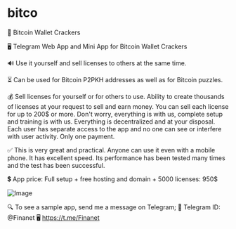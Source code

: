 # bitco 

🔐 Bitcoin Wallet Crackers

🖥️ Telegram Web App and Mini App for Bitcoin Wallet Crackers

🔊 Use it yourself and sell licenses to others at the same time.

⏳ Can be used for Bitcoin P2PKH addresses as well as for Bitcoin puzzles.

💰 Sell licenses for yourself or for others to use.
Ability to create thousands of licenses at your request to sell and earn money.
You can sell each license for up to 200$ or more.
Don't worry, everything is with us, complete setup and training is with us.
Everything is decentralized and at your disposal.
Each user has separate access to the app and no one can see or interfere with user activity.
Only one payment.

✅ This is very great and practical.
Anyone can use it even with a mobile phone.
It has excellent speed.
Its performance has been tested many times and the test has been successful.

💲 App price:
Full setup + free hosting and domain + 5000 licenses: 950$

![Image](https://github.com/user-attachments/assets/1a7e7d5e-11b3-42ea-8a8e-2cdaeca8114f)
 
🔍 To see a sample app, send me a message on Telegram;
🔘 Telegram ID: @Finanet
🖥️ https://t.me/Finanet

